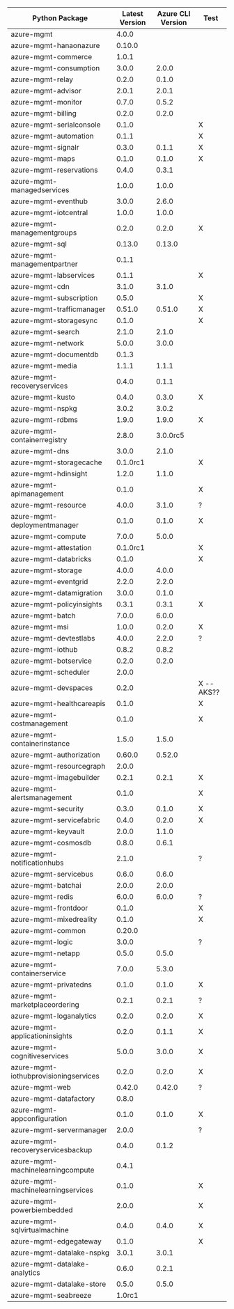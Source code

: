 |Python Package|Latest Version|Azure CLI Version|Test|
|--------------|--------------|-----------------|----|
|azure-mgmt|4.0.0||
|azure-mgmt-hanaonazure|0.10.0||
|azure-mgmt-commerce|1.0.1|||?|
|azure-mgmt-consumption|3.0.0|2.0.0|
|azure-mgmt-relay|0.2.0|0.1.0|
|azure-mgmt-advisor|2.0.1|2.0.1|
|azure-mgmt-monitor|0.7.0|0.5.2|
|azure-mgmt-billing|0.2.0|0.2.0|
|azure-mgmt-serialconsole|0.1.0||X|
|azure-mgmt-automation|0.1.1||X|
|azure-mgmt-signalr|0.3.0|0.1.1|X|
|azure-mgmt-maps|0.1.0|0.1.0|X|
|azure-mgmt-reservations|0.4.0|0.3.1|
|azure-mgmt-managedservices|1.0.0|1.0.0|
|azure-mgmt-eventhub|3.0.0|2.6.0|
|azure-mgmt-iotcentral|1.0.0|1.0.0|
|azure-mgmt-managementgroups|0.2.0|0.2.0|X|
|azure-mgmt-sql|0.13.0|0.13.0|
|azure-mgmt-managementpartner|0.1.1||
|azure-mgmt-labservices|0.1.1||X|
|azure-mgmt-cdn|3.1.0|3.1.0||?|
|azure-mgmt-subscription|0.5.0||X|
|azure-mgmt-trafficmanager|0.51.0|0.51.0|X|
|azure-mgmt-storagesync|0.1.0||X|
|azure-mgmt-search|2.1.0|2.1.0|
|azure-mgmt-network|5.0.0|3.0.0|
|azure-mgmt-documentdb|0.1.3||
|azure-mgmt-media|1.1.1|1.1.1|
|azure-mgmt-recoveryservices|0.4.0|0.1.1|
|azure-mgmt-kusto|0.4.0|0.3.0|X|
|azure-mgmt-nspkg|3.0.2|3.0.2|
|azure-mgmt-rdbms|1.9.0|1.9.0|X|
|azure-mgmt-containerregistry|2.8.0|3.0.0rc5|
|azure-mgmt-dns|3.0.0|2.1.0|
|azure-mgmt-storagecache|0.1.0rc1||X|
|azure-mgmt-hdinsight|1.2.0|1.1.0|
|azure-mgmt-apimanagement|0.1.0||X|
|azure-mgmt-resource|4.0.0|3.1.0|?|
|azure-mgmt-deploymentmanager|0.1.0|0.1.0|X|
|azure-mgmt-compute|7.0.0|5.0.0|
|azure-mgmt-attestation|0.1.0rc1||X|
|azure-mgmt-databricks|0.1.0||X|
|azure-mgmt-storage|4.0.0|4.0.0|
|azure-mgmt-eventgrid|2.2.0|2.2.0|
|azure-mgmt-datamigration|3.0.0|0.1.0|
|azure-mgmt-policyinsights|0.3.1|0.3.1|X|
|azure-mgmt-batch|7.0.0|6.0.0|
|azure-mgmt-msi|1.0.0|0.2.0|X|
|azure-mgmt-devtestlabs|4.0.0|2.2.0|?|
|azure-mgmt-iothub|0.8.2|0.8.2|
|azure-mgmt-botservice|0.2.0|0.2.0|
|azure-mgmt-scheduler|2.0.0||
|azure-mgmt-devspaces|0.2.0||X -- AKS??|
|azure-mgmt-healthcareapis|0.1.0||X|
|azure-mgmt-costmanagement|0.1.0||X|
|azure-mgmt-containerinstance|1.5.0|1.5.0|
|azure-mgmt-authorization|0.60.0|0.52.0|
|azure-mgmt-resourcegraph|2.0.0||
|azure-mgmt-imagebuilder|0.2.1|0.2.1|X|
|azure-mgmt-alertsmanagement|0.1.0||X|
|azure-mgmt-security|0.3.0|0.1.0|X|
|azure-mgmt-servicefabric|0.4.0|0.2.0|X|
|azure-mgmt-keyvault|2.0.0|1.1.0|
|azure-mgmt-cosmosdb|0.8.0|0.6.1|
|azure-mgmt-notificationhubs|2.1.0||?|
|azure-mgmt-servicebus|0.6.0|0.6.0|
|azure-mgmt-batchai|2.0.0|2.0.0|
|azure-mgmt-redis|6.0.0|6.0.0|?|
|azure-mgmt-frontdoor|0.1.0||X|
|azure-mgmt-mixedreality|0.1.0||X|
|azure-mgmt-common|0.20.0||
|azure-mgmt-logic|3.0.0||?|
|azure-mgmt-netapp|0.5.0|0.5.0|
|azure-mgmt-containerservice|7.0.0|5.3.0|
|azure-mgmt-privatedns|0.1.0|0.1.0|X|
|azure-mgmt-marketplaceordering|0.2.1|0.2.1|?|
|azure-mgmt-loganalytics|0.2.0|0.2.0|X|
|azure-mgmt-applicationinsights|0.2.0|0.1.1|X|
|azure-mgmt-cognitiveservices|5.0.0|3.0.0|X|
|azure-mgmt-iothubprovisioningservices|0.2.0|0.2.0|X|
|azure-mgmt-web|0.42.0|0.42.0|?|
|azure-mgmt-datafactory|0.8.0||
|azure-mgmt-appconfiguration|0.1.0|0.1.0|X|
|azure-mgmt-servermanager|2.0.0||?|
|azure-mgmt-recoveryservicesbackup|0.4.0|0.1.2|
|azure-mgmt-machinelearningcompute|0.4.1||
|azure-mgmt-machinelearningservices|0.1.0||X|
|azure-mgmt-powerbiembedded|2.0.0||X|
|azure-mgmt-sqlvirtualmachine|0.4.0|0.4.0|X|
|azure-mgmt-edgegateway|0.1.0||X|
|azure-mgmt-datalake-nspkg|3.0.1|3.0.1|
|azure-mgmt-datalake-analytics|0.6.0|0.2.1|
|azure-mgmt-datalake-store|0.5.0|0.5.0|
|azure-mgmt-seabreeze|1.0rc1||

